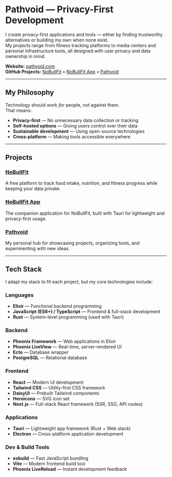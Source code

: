 # Pathvoid — Privacy-First Development

I create privacy-first applications and tools — either by finding trustworthy alternatives or building my own when none exist.  
My projects range from fitness tracking platforms to media centers and personal infrastructure tools, all designed with user privacy and data ownership in mind.

**Website:** [pathvoid.com](https://pathvoid.com)  
**GitHub Projects:** [NoBullFit](https://github.com/pathvoid/nobullfit) • [NoBullFit App](https://github.com/pathvoid/nobullfit-app) • [Pathvoid](https://github.com/pathvoid/pathvoid)

---

## My Philosophy

Technology should work *for* people, not against them.  
That means:
- **Privacy-first** — No unnecessary data collection or tracking
- **Self-hosted options** — Giving users control over their data
- **Sustainable development** — Using open-source technologies
- **Cross-platform** — Making tools accessible everywhere

---

## Projects

### **[NoBullFit](https://github.com/pathvoid/nobullfit)**
A free platform to track food intake, nutrition, and fitness progress while keeping your data private.

### **[NoBullFit App](https://github.com/pathvoid/nobullfit-app)**
The companion application for NoBullFit, built with Tauri for lightweight and privacy-first usage.

### **[Pathvoid](https://github.com/pathvoid/pathvoid)**
My personal hub for showcasing projects, organizing tools, and experimenting with new ideas.

---

## Tech Stack

I adapt my stack to fit each project, but my core technologies include:

### Languages
- **Elixir** — Functional backend programming
- **JavaScript (ES6+) / TypeScript** — Frontend & full-stack development
- **Rust** — System-level programming (used with Tauri)

### Backend
- **Phoenix Framework** — Web applications in Elixir
- **Phoenix LiveView** — Real-time, server-rendered UI
- **Ecto** — Database wrapper
- **PostgreSQL** — Relational database

### Frontend
- **React** — Modern UI development
- **Tailwind CSS** — Utility-first CSS framework
- **DaisyUI** — Prebuilt Tailwind components
- **Heroicons** — SVG icon set
- **Next.js** — Full-stack React framework (SSR, SSG, API routes)

### Applications
- **Tauri** — Lightweight app framework (Rust + Web stack)
- **Electron** — Cross-platform application development

### Dev & Build Tools
- **esbuild** — Fast JavaScript bundling
- **Vite** — Modern frontend build tool
- **Phoenix LiveReload** — Instant development feedback
